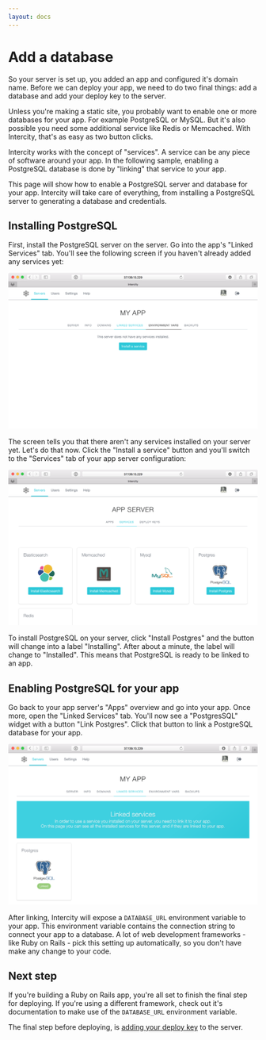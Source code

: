 ```yaml
---
layout: docs
---
```


<h1 class="m-t-0">Add a database</h1>

So your server is set up, you added an app and configured it's domain name. Before we can deploy your app, we need to do two final things: add a database and add your deploy key to the server.

Unless you're making a static site, you probably want to enable one or more databases for your app. For example PostgreSQL or MySQL. But it's also possible you need some additional service like Redis or Memcached. With Intercity, that's as easy as two button clicks.

Intercity works with the concept of "services". A service can be any piece of software around your app. In the following sample, enabling a PostgreSQL database is done by "linking" that service to your app.

This page will show how to enable a PostgreSQL server and database for your app. Intercity will take care of everything, from installing a PostgreSQL server to generating a database and credentials.

## Installing PostgreSQL

First, install the PostgreSQL server on the server. Go into the app's "Linked Services" tab. You'll see the following screen if you haven't already added any services yet:

<img src="/images/docs-app-no-services@2x.png" class="img-responsive img-thumbnail">

The screen tells you that there aren't any services installed on your server yet. Let's do that now. Click the "Install a service" button and you'll switch to the "Services" tab of your app server configuration:

<img src="/images/docs-server-services@2x.png" class="img-responsive img-thumbnail">

To install PostgreSQL on your server, click "Install Postgres" and the button will change into a label "Installing". After about a minute, the label will change to "Installed". This means that PostgreSQL is ready to be linked to an app.

## Enabling PostgreSQL for your app

Go back to your app server's "Apps" overview and go into your app. Once more, open the "Linked Services" tab. You'll now see a "PostgresSQL" widget with a button "Link Postgres". Click that button to link a PostgreSQL database for your app.

<img src="/images/docs-app-services@2x.png" class="img-responsive img-thumbnail">

After linking, Intercity will expose a `DATABASE_URL` environment variable to your app. This environment variable contains the connection string to connect your app to a database. A lot of web development frameworks - like Ruby on Rails - pick this setting up automatically, so you don't have make any change to your code.

## Next step

If you're building a Ruby on Rails app, you're all set to finish the final step for deploying. If you're using a different framework, check out it's documentation to make use of the `DATABASE_URL` environment variable.

The final step before deploying, is [adding your deploy key](/docs/add-deploy-key.html) to the server.

